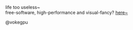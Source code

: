 life too useless~  
free-software, high-performance and visual-fancy? [here~](https://github.com/vokegpu/ekg-ui-library)

@vokegpu
